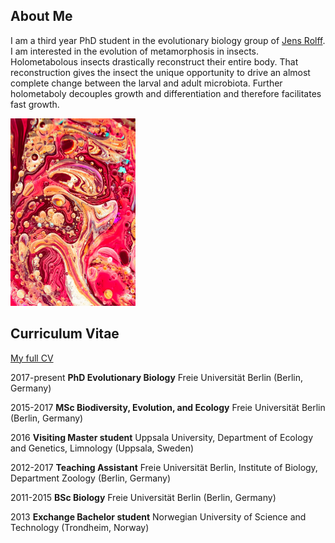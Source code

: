## About Me

I am a third year PhD student in the evolutionary biology group of [Jens Rolff](https://www.bcp.fu-berlin.de/en/biologie/arbeitsgruppen/zoologie/ag_rolff/people/rolff/index.html).
I am interested in the evolution of metamorphosis in insects. Holometabolous insects drastically reconstruct their entire body. That reconstruction gives the insect the unique opportunity to drive an almost complete change between the larval and adult microbiota. Further holometaboly decouples growth and differentiation and therefore facilitates fast growth.

<img src="eugene-golovesov-2yRbOTQoMMo-unsplash.jpg" width="200" height="300" alt="hi" class="inline"/>

## Curriculum Vitae

<a href="CM_CV_Dec21_2.html">My full CV</a>

2017-present
**PhD Evolutionary Biology** Freie Universität Berlin (Berlin, Germany)

2015-2017
**MSc Biodiversity, Evolution, and Ecology** Freie Universität Berlin (Berlin, Germany)

2016
**Visiting Master student** Uppsala University, Department of Ecology and Genetics, Limnology (Uppsala, Sweden)

2012-2017
**Teaching Assistant** Freie Universität Berlin, Institute of Biology, Department Zoology (Berlin, Germany)

2011-2015
**BSc Biology** Freie Universität Berlin (Berlin, Germany)

2013
**Exchange Bachelor student** Norwegian University of Science and Technology (Trondheim, Norway)
